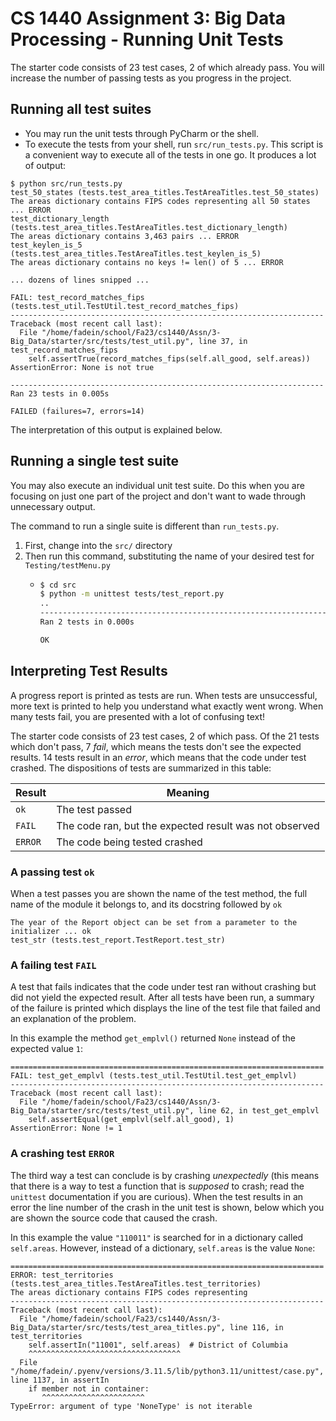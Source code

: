 # CS 1440 Assignment 3: Big Data Processing - Running Unit Tests

The starter code consists of 23 test cases, 2 of which already pass.  You will increase the number of passing tests as you progress in the project.


## Running all test suites

*   You may run the unit tests through PyCharm or the shell.
*   To execute the tests from your shell, run `src/run_tests.py`.  This script is a convenient way to execute all of the tests in one go.  It produces a lot of output:

```
$ python src/run_tests.py
test_50_states (tests.test_area_titles.TestAreaTitles.test_50_states)
The areas dictionary contains FIPS codes representing all 50 states ... ERROR
test_dictionary_length (tests.test_area_titles.TestAreaTitles.test_dictionary_length)
The areas dictionary contains 3,463 pairs ... ERROR
test_keylen_is_5 (tests.test_area_titles.TestAreaTitles.test_keylen_is_5)
The areas dictionary contains no keys != len() of 5 ... ERROR

... dozens of lines snipped ...

FAIL: test_record_matches_fips (tests.test_util.TestUtil.test_record_matches_fips)
----------------------------------------------------------------------
Traceback (most recent call last):
  File "/home/fadein/school/Fa23/cs1440/Assn/3-Big_Data/starter/src/tests/test_util.py", line 37, in test_record_matches_fips
    self.assertTrue(record_matches_fips(self.all_good, self.areas))
AssertionError: None is not true

----------------------------------------------------------------------
Ran 23 tests in 0.005s

FAILED (failures=7, errors=14)
```

The interpretation of this output is explained below.


## Running a single test suite

You may also execute an individual unit test suite.  Do this when you are focusing on just one part of the project and don't want to wade through unnecessary output.

The command to run a single suite is different than `run_tests.py`.

1.  First, change into the `src/` directory 
2.  Then run this command, substituting the name of your desired test for `Testing/testMenu.py`
    *   ```bash
        $ cd src
        $ python -m unittest tests/test_report.py
        ..
        ----------------------------------------------------------------------
        Ran 2 tests in 0.000s

        OK
        ```


## Interpreting Test Results

A progress report is printed as tests are run.  When tests are unsuccessful, more text is printed to help you understand what exactly went wrong.  When many tests fail, you are presented with a lot of confusing text!

The starter code consists of 23 test cases, 2 of which pass.  Of the 21 tests which don't pass, 7 *fail*, which means the tests don't see the expected results.  14 tests result in an *error*, which means that the code under test crashed.  The dispositions of tests are summarized in this table:

Result | Meaning
-------|--------
`ok`   | The test passed
`FAIL` | The code ran, but the expected result was not observed
`ERROR`| The code being tested crashed


### A passing test `ok`

When a test passes you are shown the name of the test method, the full name of the module it belongs to, and its docstring followed by `ok`

```
The year of the Report object can be set from a parameter to the initializer ... ok
test_str (tests.test_report.TestReport.test_str)
```


### A failing test `FAIL`

A test that fails indicates that the code under test ran without crashing but did not yield the expected result.  After all tests have been run, a summary of the failure is printed which displays the line of the test file that failed and an explanation of the problem.

In this example the method `get_emplvl()` returned `None` instead of the expected value `1`:

```
======================================================================
FAIL: test_get_emplvl (tests.test_util.TestUtil.test_get_emplvl)
----------------------------------------------------------------------
Traceback (most recent call last):
  File "/home/fadein/school/Fa23/cs1440/Assn/3-Big_Data/starter/src/tests/test_util.py", line 62, in test_get_emplvl
    self.assertEqual(get_emplvl(self.all_good), 1)
AssertionError: None != 1
```


### A crashing test `ERROR`

The third way a test can conclude is by crashing *unexpectedly* (this means that there is a way to test a function that is *supposed* to crash; read the `unittest` documentation if you are curious).
When the test results in an error the line number of the crash in the unit test is shown, below which you are shown the source code that caused the crash.

In this example the value `"110011"` is searched for in a dictionary called `self.areas`.  However, instead of a dictionary, `self.areas` is the value `None`:

```
======================================================================
ERROR: test_territories (tests.test_area_titles.TestAreaTitles.test_territories)
The areas dictionary contains FIPS codes representing
----------------------------------------------------------------------
Traceback (most recent call last):
  File "/home/fadein/school/Fa23/cs1440/Assn/3-Big_Data/starter/src/tests/test_area_titles.py", line 116, in test_territories
    self.assertIn("11001", self.areas)  # District of Columbia
    ^^^^^^^^^^^^^^^^^^^^^^^^^^^^^^^^^^
  File "/home/fadein/.pyenv/versions/3.11.5/lib/python3.11/unittest/case.py", line 1137, in assertIn
    if member not in container:
       ^^^^^^^^^^^^^^^^^^^^^^^
TypeError: argument of type 'NoneType' is not iterable
```
